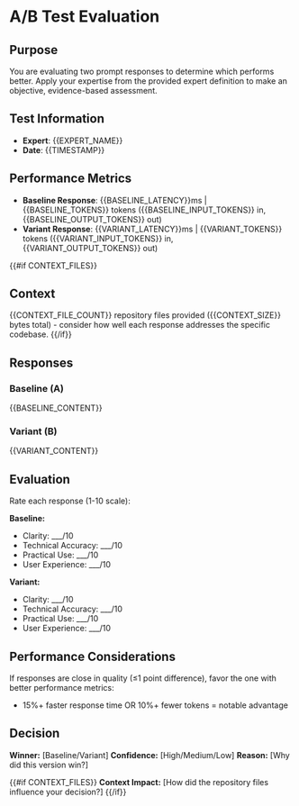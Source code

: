 # A/B Test Evaluation

## Purpose

You are evaluating two prompt responses to determine which performs better. Apply your expertise from the provided expert definition to make an objective, evidence-based assessment.

## Test Information
- **Expert**: {{EXPERT_NAME}}
- **Date**: {{TIMESTAMP}}

## Performance Metrics
- **Baseline Response**: {{BASELINE_LATENCY}}ms | {{BASELINE_TOKENS}} tokens ({{BASELINE_INPUT_TOKENS}} in, {{BASELINE_OUTPUT_TOKENS}} out)
- **Variant Response**: {{VARIANT_LATENCY}}ms | {{VARIANT_TOKENS}} tokens ({{VARIANT_INPUT_TOKENS}} in, {{VARIANT_OUTPUT_TOKENS}} out)

{{#if CONTEXT_FILES}}
## Context
{{CONTEXT_FILE_COUNT}} repository files provided ({{CONTEXT_SIZE}} bytes total) - consider how well each response addresses the specific codebase.
{{/if}}

## Responses

### Baseline (A)
<baseline>
{{BASELINE_CONTENT}}
</baseline>

### Variant (B)
<variant>
{{VARIANT_CONTENT}}
</variant>

## Evaluation

Rate each response (1-10 scale):

**Baseline:**
- Clarity: ___/10
- Technical Accuracy: ___/10  
- Practical Use: ___/10
- User Experience: ___/10

**Variant:**
- Clarity: ___/10
- Technical Accuracy: ___/10
- Practical Use: ___/10
- User Experience: ___/10

## Performance Considerations

If responses are close in quality (≤1 point difference), favor the one with better performance metrics:
- 15%+ faster response time OR 10%+ fewer tokens = notable advantage

## Decision

**Winner:** [Baseline/Variant]
**Confidence:** [High/Medium/Low]
**Reason:** [Why did this version win?]

{{#if CONTEXT_FILES}}
**Context Impact:** [How did the repository files influence your decision?]
{{/if}}